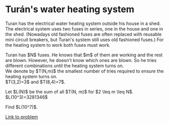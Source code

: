 # Turán's water heating system

<p>
Turan has the electrical water heating system outside his house in a shed. The electrical system uses two fuses in series, one in the house and one in the shed. (Nowadays old fashioned fuses are often replaced with reusable mini circuit breakers, but Turan's system still uses old fashioned fuses.)
For the heating system to work both fuses must work.
</p>
<p>
Turan has $N$ fuses. He knows that $m$ of them are working and the rest are blown. However, he doesn't know which ones are blown. So he tries different combinations until the heating system turns on.<br />
We denote by $T(N,m)$ the smallest number of tries required to <i>ensure</i> the heating system turns on.<br />
$T(3,2)=3$ and $T(8,4)=7$.
</p>
<p>
Let $L(N)$ be the sum of all $T(N, m)$ for $2 \leq m \leq N$.<br />
$L(10^3)=3281346$
</p>
<p>
Find $L(10^7)$.
</p>

[Link to problem](https://projecteuler.net/problem=713)
